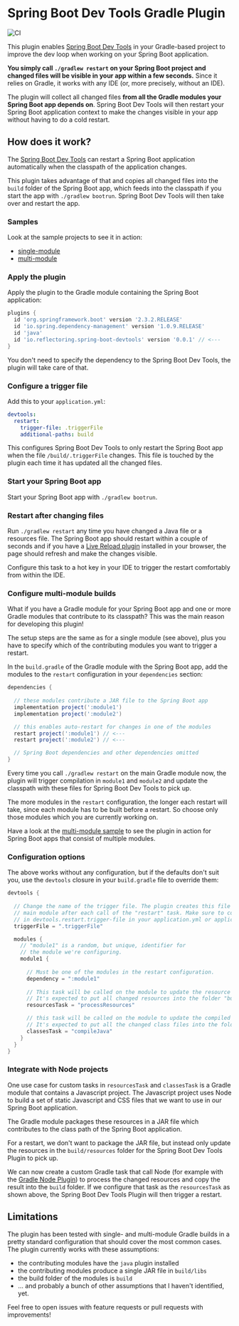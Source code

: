 # Spring Boot Dev Tools Gradle Plugin

![CI](https://github.com/thombergs/spring-devtools-gradle-plugin/workflows/CI/badge.svg)

This plugin enables [Spring Boot Dev Tools](https://docs.spring.io/spring-boot/docs/current/reference/html/using-spring-boot.html#using-boot-devtools) in your Gradle-based project to improve the dev loop when working on your Spring Boot application.

**You simply call `./gradlew restart` on your Spring Boot project and changed files will be visible in your app within a few seconds.** Since it relies on Gradle, it works with any IDE (or, more precisely, without an IDE).

The plugin will collect all changed files **from all the Gradle modules your Spring Boot app depends on**. Spring Boot Dev Tools will then restart your Spring Boot application context to make the changes visible in your app without having to do a cold restart.

## How does it work?

The [Spring Boot Dev Tools](https://docs.spring.io/spring-boot/docs/current/reference/html/using-spring-boot.html#using-boot-devtools) can restart a Spring Boot application automatically when the classpath of the application changes. 

This plugin takes advantage of that and copies all changed files into the `build` folder of the Spring Boot app, which feeds into the classpath if you start the app with `./gradlew bootrun`. Spring Boot Dev Tools will then take over and restart the app.

### Samples

Look at the sample projects to see it in action:

* [single-module](samples/single-module/)
* [multi-module](samples/multi-module)

### Apply the plugin

Apply the plugin to the Gradle module containing the Spring Boot application:

```groovy
plugins {
  id 'org.springframework.boot' version '2.3.2.RELEASE'
  id 'io.spring.dependency-management' version '1.0.9.RELEASE'
  id 'java'
  id 'io.reflectoring.spring-boot-devtools' version '0.0.1' // <---
}
```

You don't need to specify the dependency to the Spring Boot Dev Tools, the plugin will take care of that.

### Configure a trigger file

Add this to your `application.yml`:

```yaml
devtools:
  restart:
    trigger-file: .triggerFile
    additional-paths: build
```

This configures Spring Boot Dev Tools to only restart the Spring Boot app when the file `/build/.triggerFile` changes. This file is touched by the plugin each time it has updated all the changed files.

### Start your Spring Boot app 
Start your Spring Boot app with `./gradlew bootrun`.

### Restart after changing files 
Run `./gradlew restart` any time you have changed a Java file or a resources file. The Spring Boot app should restart within a couple of seconds and if you have a [Live Reload plugin](http://livereload.com/) installed in your browser, the page should refresh and make the changes visible.

Configure this task to a hot key in your IDE to trigger the restart comfortably from within the IDE.

### Configure multi-module builds

What if you have a Gradle module for your Spring Boot app and one or more Gradle modules that contribute to its classpath? This was the main reason for developing this plugin!

The setup steps are the same as for a single module (see above), plus you have to specify which of the contributing modules you want to trigger a restart.

In the `build.gradle` of the Gradle module with the Spring Boot app, add the modules to the `restart` configuration in your `dependencies` section:

```groovy
dependencies {
 
  // these modules contribute a JAR file to the Spring Boot app 
  implementation project(':module1') 
  implementation project(':module2')

  // this enables auto-restart for changes in one of the modules
  restart project(':module1') // <---
  restart project(':module2') // <---

  // Spring Boot dependencies and other dependencies omitted
}
```

Every time you call `./gradlew restart` on the main Gradle module now, the plugin will trigger compilation in `module1` and `module2` and update the classpath with these files for Spring Boot Dev Tools to pick up.

The more modules in the `restart` configuration, the longer each restart will take, since each module has to be built before a restart. So choose only those modules which you are currently working on.

Have a look at the [multi-module sample](/samples/multi-module/) to see the plugin in action for Spring Boot apps that consist of multiple modules.

### Configuration options

The above works without any configuration, but if the defaults don't suit you, use the `devtools` closure in your `build.gradle` file to override them:

```groovy
devtools {
  
  // Change the name of the trigger file. The plugin creates this file in the "build" folder of the
  // main module after each call of the "restart" task. Make sure to configure the same trigger file
  // in devtools.restart.trigger-file in your application.yml or application.properties file.
  triggerFile = ".triggerFile"

  modules {
    // "module1" is a random, but unique, identifier for
    // the module we're configuring.
    module1 {                                  
      
      // Must be one of the modules in the restart configuration.
      dependency = ":module1"                   
      
      // This task will be called on the module to update the resource files in the class path.
      // It's expected to put all changed resources into the folder "build/resources/main".
      resourcesTask = "processResources"

      // this task will be called on the module to update the compiled Java classes in the class path.
      // It's expected to put all the changed class files into the folder "build/classes/java/main".
      classesTask = "compileJava"        
    }
  }
}
```

### Integrate with Node projects

One use case for custom tasks in `resourcesTask` and `classesTask` is a Gradle module that contains a Javascript project. The Javascript project uses Node to build a set of static Javascript and CSS files that we want to use in our Spring Boot application.

The Gradle module packages these resources in a JAR file which contributes to the class path of the Spring Boot application. 

For a restart, we don't want to package the JAR file, but instead only update the resources in the `build/resources` folder for the Spring Boot Dev Tools Plugin to pick up.

We can now create a custom Gradle task that call Node (for example with the [Gradle Node Plugin](https://github.com/node-gradle/gradle-node-plugin)) to process the changed resources and copy the result into the `build` folder. If we configure that task as the `resourcesTask` as shown above, the Spring Boot Dev Tools Plugin will then trigger a restart. 

## Limitations

The plugin has been tested with single- and multi-module Gradle builds in a pretty standard configuration that should cover the most common cases. The plugin currently works with these assumptions:

* the contributing modules have the `java` plugin installed
* the contributing modules produce a single JAR file in `build/libs`
* the build folder of the modules is `build`
* ... and probably a bunch of other assumptions that I haven't identified, yet.

Feel free to open issues with feature requests or pull requests with improvements!